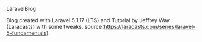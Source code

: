 LaravelBlog

Blog created with Laravel 5.1.17 (LTS) and Tutorial by Jeffrey Way (Laracasts) with some tweaks.
source(https://laracasts.com/series/laravel-5-fundamentals).
